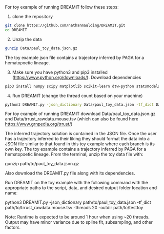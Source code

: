 For toy example of running DREAMIT follow these steps:

1. clone the repository
```bash
git clone https://github.com/nathanmaulding/DREAMIT.git
cd DREAMIT
```

2. Unzip the data
```bash
gunzip Data/paul_toy_data.json.gz
```
The toy example json file contains a trajectory inferred by PAGA for a hematopoetic lineage.

3. Make sure you have python3 and pip3 installed (https://www.python.org/downloads/). Download dependencies
```bash
pip3 install numpy scipy matplotlib scikit-learn dtw-python statsmodels
```
4. Run DREAMIT (change the thread count based on your machine)
```bash
python3 DREAMIT.py -json_dictionary Data/paul_toy_data.json -tf_dict Data/trrust_rawdata.mouse.tsv -threads 20 -outdir test_toy_run
```




For toy example of running DREAMIT download Data/paul_toy_data.json.gz and Data/trrust_rawdata.mouse.tsv (which can also be found here https://www.grnpedia.org/trrust/)

The inferred trajectory solution is contained in the JSON file. Once the user has a trajectory inferred to their liking they should format the data into a JSON file similar to that found in this toy example where each branch is its own key. The toy example contains a trajectory inferred by PAGA for a hematopoetic lineage.
From the terminal, unzip the toy data file with:

gunzip path/to/paul_toy_data.json.gz

Also download the DREAMIT.py file along with its dependencies.

Run DREAMIT on the toy example with the following command with the appropriate paths to the script, data, and desired output folder location and name:

python3 DREAMIT.py -json_dictionary path/to/paul_toy_data.json -tf_dict path/to/trrust_rawdata.mouse.tsv -threads 20 -outdir path/to/testtoy

Note: Runtime is expected to be around 1 hour when using ~20 threads. Output may have minor variance due to spline fit, subsampling, and other factors.
